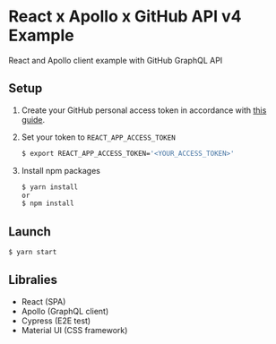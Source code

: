 # React x Apollo x GitHub API v4 Example

React and Apollo client example with GitHub GraphQL API

## Setup

1.  Create your GitHub personal access token in accordance with [this guide](https://developer.github.com/v4/guides/forming-calls/#authenticating-with-graphql).

1.  Set your token to `REACT_APP_ACCESS_TOKEN`

    ```bash
    $ export REACT_APP_ACCESS_TOKEN='<YOUR_ACCESS_TOKEN>'
    ```

1. Install npm packages

    ```bash
    $ yarn install
    or
    $ npm install
    ```

## Launch

```bash
$ yarn start
```

## Libralies

* React (SPA)
* Apollo (GraphQL client)
* Cypress (E2E test)
* Material UI (CSS framework)
